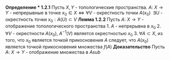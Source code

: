 **Определение * 1.2.1**
	Пусть $X, Y$ - топологические пространства.
	$A:\ X \to Y$ - непрерывные в точке $x_{0} \in X \iff \forall V$ - окрестность точки $A(x_{0}) \ \ \exists U$ - окрестность точки $x_{0}: A(U) \subset V$
**Лемма 1.2.2**
	Пусть $A:\ X \to Y$ - отображение топологического пространства
	1. $A$ - непрерывна в $x_{0}$
	2. $\forall V$ - окрестности $A(x_{0})$, $A^{-1}(V)$ является окрестностью $x_{0}$
	3. $\forall A \subset X$, из того, что $x_{0}$ является точкой прикосновения $A$ следует, что $A(x_{0})$ является точкой прикосновения множества $f(A)$
**Доказательство**
	Пусть $A:\ X\to Y$ - отображение множества в $A sub$